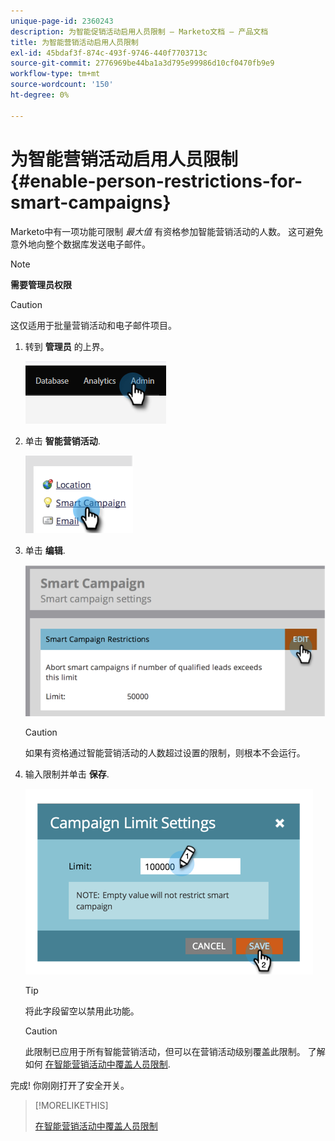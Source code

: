 ```yaml
---
unique-page-id: 2360243
description: 为智能促销活动启用人员限制 — Marketo文档 — 产品文档
title: 为智能营销活动启用人员限制
exl-id: 45bdaf3f-874c-493f-9746-440f7703713c
source-git-commit: 2776969be44ba1a3d795e99986d10cf0470fb9e9
workflow-type: tm+mt
source-wordcount: '150'
ht-degree: 0%

---
```


# 为智能营销活动启用人员限制 {#enable-person-restrictions-for-smart-campaigns}

Marketo中有一项功能可限制 _最大值_ 有资格参加智能营销活动的人数。 这可避免意外地向整个数据库发送电子邮件。

>[!NOTE]
>
>**需要管理员权限**

>[!CAUTION]
>
>这仅适用于批量营销活动和电子邮件项目。

1. 转到 **管理员** 的上界。

   ![](assets/enable-person-restrictions-for-smart-campaigns-1.png)

1. 单击 **智能营销活动**.

   ![](assets/enable-person-restrictions-for-smart-campaigns-2.png)

1. 单击 **编辑**.

   ![](assets/enable-person-restrictions-for-smart-campaigns-3.png)

   >[!CAUTION]
   >
   >如果有资格通过智能营销活动的人数超过设置的限制，则根本不会运行。

1. 输入限制并单击 **保存**.

   ![](assets/enable-person-restrictions-for-smart-campaigns-4.png)

   >[!TIP]
   >
   >将此字段留空以禁用此功能。

   >[!CAUTION]
   >
   >此限制已应用于所有智能营销活动，但可以在营销活动级别覆盖此限制。 了解如何 [在智能营销活动中覆盖人员限制](/help/marketo/product-docs/core-marketo-concepts/smart-campaigns/using-smart-campaigns/override-person-restrictions-in-a-smart-campaign.md).

完成! 你刚刚打开了安全开关。

>[!MORELIKETHIS]
>
>[在智能营销活动中覆盖人员限制](/help/marketo/product-docs/core-marketo-concepts/smart-campaigns/using-smart-campaigns/override-person-restrictions-in-a-smart-campaign.md)
